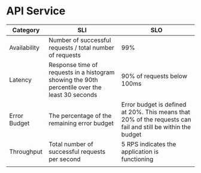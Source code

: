 # API Service

| Category     | SLI                                                                                            | SLO                                                                                                         |
|--------------|------------------------------------------------------------------------------------------------|-------------------------------------------------------------------------------------------------------------|
| Availability | Number of successful requests / total number of requests                                       | 99%                                                                                                         |
| Latency      | Response time of requests in a histogram showing the 90th percentile over the least 30 seconds | 90% of requests below 100ms                                                                                 |
| Error Budget | The percentage of the remaining error budget                                                                           | Error budget is defined at 20%. This means that 20% of the requests can fail and still be within the budget |
| Throughput   | Total number of successful requests per second                                                 | 5 RPS indicates the application is functioning                                                              |
                                                      |
